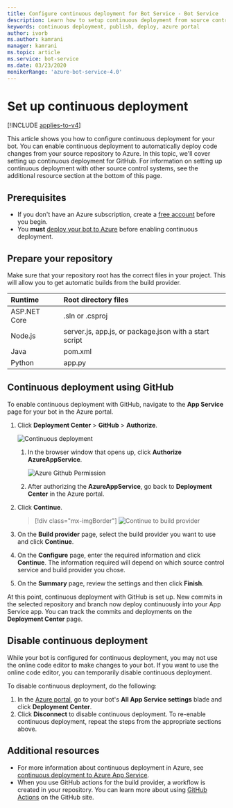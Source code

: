 ```yaml
---
title: Configure continuous deployment for Bot Service - Bot Service
description: Learn how to setup continuous deployment from source control for a Bot Service.
keywords: continuous deployment, publish, deploy, azure portal
author: ivorb
ms.author: kamrani
manager: kamrani
ms.topic: article
ms.service: bot-service
ms.date: 03/23/2020
monikerRange: 'azure-bot-service-4.0'
---
```


# Set up continuous deployment

[!INCLUDE [applies-to-v4](includes/applies-to-v4-current.md)]

This article shows you how to configure continuous deployment for your bot. You can enable continuous deployment to automatically deploy code changes from your source repository to Azure. In this topic, we'll cover setting up continuous deployment for GitHub. For information on setting up continuous deployment with other source control systems, see the additional resource section at the bottom of this page.

## Prerequisites

- If you don't have an Azure subscription, create a [free account](https://portal.azure.com) before you begin.
- You **must** [deploy your bot to Azure](bot-builder-deploy-az-cli.md) before enabling continuous deployment.

## Prepare your repository

Make sure that your repository root has the correct files in your project. This will allow you to get automatic builds from the build provider.

|Runtime | Root directory files |
|:-------|:---------------------|
| ASP.NET Core | .sln or .csproj |
| Node.js | server.js, app.js, or package.json with a start script |
| Java | pom.xml  |
| Python | app.py |

## Continuous deployment using GitHub

To enable continuous deployment with GitHub, navigate to the **App Service** page for your bot in the Azure portal.

1. Click **Deployment Center** > **GitHub** > **Authorize**.

   ![Continuous deployment](media/azure-bot-build/azure-deployment.png)

   1. In the browser window that opens up, click **Authorize AzureAppService**.

      ![Azure Github Permission](media/azure-bot-build/azure-deployment-github.png)

   1. After authorizing the **AzureAppService**, go back to **Deployment Center** in the Azure portal.

1. Click **Continue**.

      > [!div class="mx-imgBorder"]
      > ![Continue to build provider](media/azure-bot-build/azure-deployment-continue.png)

1. On the **Build provider** page, select the build provider you want to use and click **Continue**.

1. On the **Configure** page, enter the required information and click **Continue**. The information required will depend on which source control service and build provider you chose.

1. On the **Summary** page, review the settings and then click **Finish**.

At this point, continuous deployment with GitHub is set up. New commits in the selected repository and branch now deploy continuously into your App Service app. You can track the commits and deployments on the **Deployment Center** page.

## Disable continuous deployment

While your bot is configured for continuous deployment, you may not use the online code editor to make changes to your bot. If you want to use the online code editor, you can temporarily disable continuous deployment.

To disable continuous deployment, do the following:

1. In the [Azure portal](https://portal.azure.com), go to your bot's **All App Service settings** blade and click **Deployment Center**.
1. Click **Disconnect** to disable continuous deployment. To re-enable continuous deployment, repeat the steps from the appropriate sections above.

## Additional resources

- For more information about continuous deployment in Azure, see  [continuous deployment to Azure App Service](/azure/app-service/deploy-continuous-deployment).
- When you use GitHub actions for the build provider, a workflow is created in your repository. You can learn more about using [GitHub Actions](https://help.github.com/en/actions) on the GitHub site.
